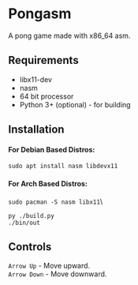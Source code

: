 # Pongasm
A pong game made with x86_64 asm.

## Requirements
* libx11-dev
* nasm
* 64 bit processor
* Python 3+ (optional) - for building

## Installation

#### For Debian Based Distros:
`sudo apt install nasm libdevx11`
#### For Arch Based Distros: 
`sudo pacman -S nasm libx11`\

`py ./build.py`\
`./bin/out`

## Controls
`Arrow Up` - Move upward.\
`Arrow Down` - Move downward.